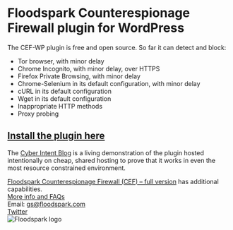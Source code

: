 # Floodspark Counterespionage Firewall plugin for WordPress

The CEF-WP plugin is free and open source. So far it can detect and block:

- Tor browser, with minor delay
- Chrome Incognito, with minor delay, over HTTPS
- Firefox Private Browsing, with minor delay
- Chrome-Selenium in its default configuration, with minor delay
- cURL in its default configuration
- Wget in its default configuration
- Inappropriate HTTP methods
- Proxy probing

## [Install the plugin here](https://wordpress.org/plugins/counterespionage-firewall/)

The [Cyber Intent Blog](http://floodspark.com/blog/) is a living demonstration of the plugin hosted intentionally on cheap, shared hosting to prove that it works in even the most resource constrained environment.

[Floodspark Counterespionage Firewall (CEF) – full version](https://github.com/GSMcNamara/Floodspark) has additional capabilities.  
[More info and FAQs](http://floodspark.com/)  
Email: gs@floodspark.com  
[Twitter](https://twitter.com/Floodspark)  
![Floodspark logo](https://repository-images.githubusercontent.com/202436712/46ff7f80-c4cd-11e9-880e-07b6fc862c32)
